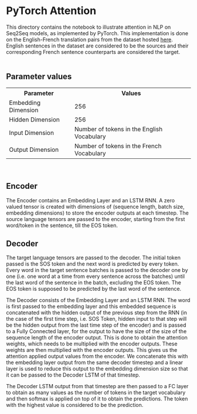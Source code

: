 # PyTorch Attention

This directory contains the notebook to illustrate attention in NLP on Seq2Seq models, as implemented by PyTorch. This implementation is done on the English-French translation pairs from the dataset hosted <a href="https://download.pytorch.org/tutorial/data.zip">here</a>. English sentences in the dataset are considered to be the sources and their corresponding French sentence counterparts are considered the target.
</br></br>

## Parameter values

<div>
  <table>
    <tr>
      <th>Parameter</th>
      <th>Values</th>
    </tr>
    <tr>
      <td>Embedding Dimension</td>
      <td>256</td>
    </tr>
    <tr>
      <td>Hidden Dimension</td>
      <td>256</td>
    </tr>
    <tr>
      <td>Input Dimension</td>
      <td>Number of tokens in the English Vocabulary</td>
    </tr>
    <tr>
      <td>Output Dimension</td>
      <td>Number of tokens in the French Vocabulary</td>
    </tr>
  </table>
</div>
</br>

## Encoder

The Encoder contains an Embedding Layer and an LSTM RNN. A zero valued tensor is created with dimensions of (sequence length, batch size, embedding dimensions) to store the encoder outputs at each timestep. The source language tensors are passed to the encoder, starting from the first word/token in the sentence, till the EOS token.
</br>

## Decoder

The target language tensors are passed to the decoder. The initial token passed is the SOS token and the next word is predicted by every token. Every word in the target sentence batches is passed to the decoder one by one (i.e. one word at a time from every sentence across the batches) until the last word of the sentence in the batch, excluding the EOS token. The EOS token is supposed to be predicted by the last word of the sentence. 

The Decoder consists of the Embedding Layer and an LSTM RNN. The word is first passed to the embedding layer and this embedded sequence is concatenated with the hidden output of the previous step from the RNN (in the case of the first time step, i.e. SOS Token, hidden input to that step will be the hidden output from the last time step of the encoder) and is passed to a Fully Connected layer, for the output to have the size of the size of the sequence length of the encoder output. This is done to obtain the attention weights, which needs to be multiplied with the encoder outputs. These weights are then multiplied with the encoder outputs. This gives us the attention applied output values from the encoder. We concatenate this with the embedding layer output from the same decoder timestep and a linear layer is used to reduce this output to the embedding dimension size so that it can be passed to the Decoder LSTM of that timestep.

The Decoder LSTM output from that timestep are then passed to a FC layer to obtain as many values as the number of tokens in the target vocabulary and then softmax is applied on top of it to obtain the predictions. The token with the highest value is considered to be the prediction.
